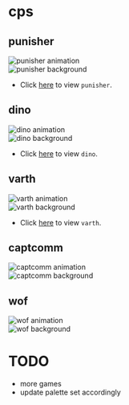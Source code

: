 # cps
## punisher
![punisher animation](https://raw.githubusercontent.com/bombzj/arcade-sprite-viewer/master/res/punisheranim.gif)<br/>
![punisher background](https://raw.githubusercontent.com/bombzj/arcade-sprite-viewer/master/res/punishermap.png)<br/>

* Click [here](https://bombzj.github.io/arcade-sprite-viewer/?punisher) to view `punisher`.

## dino
![dino animation](https://raw.githubusercontent.com/bombzj/arcade-sprite-viewer/master/res/animdino.gif)<br/>
![dino background](https://raw.githubusercontent.com/bombzj/arcade-sprite-viewer/master/res/mapdino.png)<br/>

* Click [here](https://bombzj.github.io/arcade-sprite-viewer/?dino) to view `dino`.

## varth
![varth animation](https://raw.githubusercontent.com/bombzj/arcade-sprite-viewer/master/res/animvarth.gif)<br/>
![varth background](https://raw.githubusercontent.com/bombzj/arcade-sprite-viewer/master/res/mapvarth.png)<br/>

* Click [here](https://bombzj.github.io/arcade-sprite-viewer/?varth) to view `varth`.

## captcomm
![captcomm animation](https://raw.githubusercontent.com/bombzj/arcade-sprite-viewer/master/res/animcapt.gif)<br/>
![captcomm background](https://raw.githubusercontent.com/bombzj/arcade-sprite-viewer/master/res/mapcapt.png)<br/>

## wof
![wof animation](https://raw.githubusercontent.com/bombzj/arcade-sprite-viewer/master/res/animwof.gif)<br/>
![wof background](https://raw.githubusercontent.com/bombzj/arcade-sprite-viewer/master/res/mapwof.png)<br/>

# TODO
* more games
* update palette set accordingly